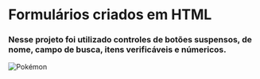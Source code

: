
# Formulários criados em HTML
### Nesse projeto foi utilizado controles de botões suspensos, de nome, campo de busca, itens verificáveis e númericos.
![Pokémon](https://github.com/EstherRosa/estherrosabh-gmail.com/blob/master/pokemon.jpg)
